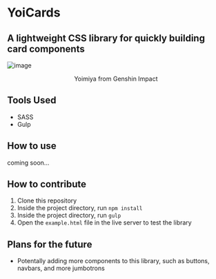 # YoiCards
## A lightweight CSS library for quickly building card components

![image](https://github.com/Sajid2001/yoi-cards/assets/60523377/d43832ef-fc29-4960-90f3-d4d35f4686d4)
<figcaption align = "center">Yoimiya from Genshin Impact</figcaption>

## Tools Used
* SASS
* Gulp

## How to use
coming soon...

## How to contribute
1. Clone this repository
2. Inside the project directory, run ```npm install```
3. Inside the project directory, run ```gulp```
4. Open the ```example.html``` file in the live server to test the library

## Plans for the future
* Potentally adding more components to this library, such as buttons, navbars, and more jumbotrons
